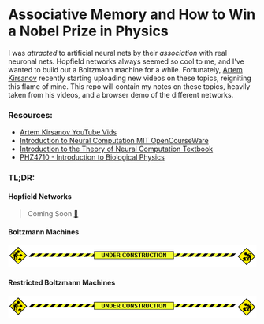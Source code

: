 # Associative Memory and How to Win a Nobel Prize in Physics
I was *attracted* to artificial neural nets by their *association* with real neuronal nets. Hopfield networks always seemed so cool to me, and I've wanted to build out a Boltzmann machine for a while. Fortunately, [Artem Kirsanov](https://www.youtube.com/@ArtemKirsanov) recently starting uploading new videos on these topics, reigniting this flame of mine. This repo will contain my notes on these topics, heavily taken from his videos, and a browser demo of the different networks.

### Resources:
- [Artem Kirsanov YouTube Vids](https://www.youtube.com/@ArtemKirsanov)
- [Introduction to Neural Computation MIT OpenCourseWare](https://ocw.mit.edu/courses/9-40-introduction-to-neural-computation-spring-2018/)
- [Introduction to the Theory of Neural Computation Textbook](https://nessie.ilab.sztaki.hu/~kornai/2020/AdvancedMachineLearning/Hertz_Krogh_Palmer__IntroToNeuralComp.pdf)
- [PHZ4710 - Introduction to Biological Physics](https://cmp.phys.ufl.edu/PHZ4710/files/unit6/neural-networks.html)


### TL;DR:

#### Hopfield Networks
> Coming Soon [🔗](notes/hopfield.ipynb)

#### Boltzmann Machines
![underconstruction](./underconstruction.gif)

#### Restricted Boltzmann Machines
![underconstruction](./underconstruction.gif)


